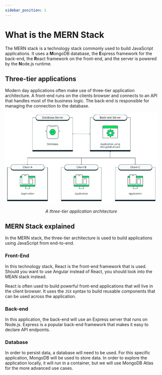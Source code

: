 ```yaml
---
sidebar_position: 1
---
```


# What is the MERN Stack

The MERN stack is a technology stack commonly used to build JavaScript applications. It uses a **M**ongoDB database, the **E**xpress framework for the back-end, the **R**eact framework on the front-end, and the server is powered by the **N**ode.js runtime.

## Three-tier applications

Modern day applications often make use of three-tier application architecture. A front-end runs on the clients browser and connects to an API that handles most of the business logic. The back-end is responsible for managing the connection to the database. 

![A three-tier application architecture](/img/architecture/3-tier-application.jpg#center)
_<div align="center">A three-tier application architecture</div>_

## MERN Stack explained

In the MERN stack, the three-tier architecture is used to build applications using JavaScript from end-to-end.

### Front-End

In this technology stack, React is the front-end framework that is used. Should you want to use Angular instead of React, you should look into the MEAN stack instead.

React is often used to build powerful front-end applications that will live in the client browser. It uses the `JSX` syntax to build reusable components that can be used across the application.

### Back-end

In this application, the back-end will use an Express server that runs on Node.js. Express is a popular back-end framework that makes it easy to declare API endpoints.

### Database

In order to persist data, a database will need to be used. For this specific application, MongoDB will be used to store data. In order to explore the application locally, it will run in a container, but we will use MongoDB Atlas for the more advanced use cases. 
